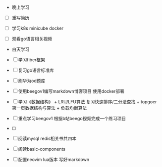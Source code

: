 + 晚上学习
- [ ] 重写简历

- [ ] 学习k8s minicube docker

- [ ] 观看go语言相关视频
+ 白天学习
- [ ] 学习fiber框架

- [ ] 复习go语言标准库

- [ ] 刷华为od题库 

- [ ] 使用beegov1编写markdown博客项目 使用docker部署

- [ ] 学习《数据结构》 + LRU/LFU算法 复习快速排序/二分法查找 + topgoer第一页数据结构与算法 + 负载均衡算法

- [ ] 重点学习beegov1 根据b站beego视频完成一个练习项目

- [ ] 

- [ ] 阅读mysql redis相关书共四本

- [ ] 阅读basic-components

- [ ] 配置neovim lua版本 写好markdown



